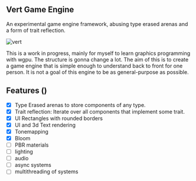 ## Vert Game Engine

An experimental game engine framework, abusing type erased arenas and a form of trait reflection.

![vert](https://github.com/tadeohepperle/vert/assets/62739623/fa94f89b-ba90-40a9-940a-62df76558665)

This is a work in progress, mainly for myself to learn graphics programming with wgpu. The structure is gonna change a lot. 
The aim of this is to create a game engine that is simple enough to understand back to front for one person. It is not a goal of this engine to be as general-purpose as possible.

## Features ()

- [x] Type Erased arenas to store components of any type.
- [x] Trait reflection: Iterate over all components that implement some trait.
- [x] UI Rectangles with rounded borders
- [x] UI and 3d Text rendering
- [x] Tonemapping
- [x] Bloom
- [ ] PBR materials
- [ ] lighting
- [ ] audio
- [ ] async systems
- [ ] multithreading of systems

